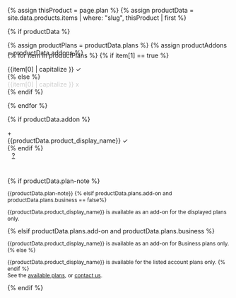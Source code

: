 {% assign thisProduct = page.plan %}
{% assign productData = site.data.products.items | where: "slug", thisProduct | first %}
<!-- The line below hides the grid if there's no matching data in products.yml-->
{% if productData %}

{% assign productPlans = productData.plans %}
{% assign productAddons = productData.addons %}


<div class="popover" data-popover data-active-class="popover--active">
<div class="flex flex--wrap waffle" style="margin-top: -25px;margin-bottom: 40px;" >

{% for item in productPlans %}
{% if item[1] == true %}
<div class="flex__column flex__column--shrink">
        <span class="badge badge--{% if item[0] == 'add-on' %}success{% else %}primary{%endif%}"> {{item[0] | capitalize }} ✓ </span>
</div>
{% else %}
<div class="flex__column flex__column--shrink">
        <span class="badge badge--gray" style="opacity:0.2"> {{item[0] | capitalize }} x </span>
        </div>
{% endif %}

{% endfor %}

{% if productData.addon %}
<div class="flex__column flex__column--shrink">
<span class="badge badge--none">+</span>
</div>
<div class="flex__column flex__column--shrink">
 <span class="badge badge--engage">  {{productData.product_display_name}} ✓ </span>
</div>
{% endif %}
<div class="flex__column flex__column--shrink" style="padding-top:0px">
  <a class="recent-contributor__button" style="padding: 4px 10px;" href="#" data-popover-target="contributors">?</a>
</div>
</div>



<div class="popover__body" data-popover-body="contributors">
{% if productData.plan-note %}
<p style="font-size:12px">{{productData.plan-note}}
{% elsif productData.plans.add-on and productData.plans.business == false%}
<p style="font-size:12px">{{productData.product_display_name}} is available as an add-on for the displayed plans only.</p>
{% elsif productData.plans.add-on and productData.plans.business %}
<p style="font-size:12px">{{productData.product_display_name}} is available as an add-on for Business plans only.
{% else %}
<p style="font-size:12px">{{productData.product_display_name}} is available for the listed account plans only.
{% endif %}
<br>See the <a href="https://segment.com/pricing">available plans</a>, or <a href="https://segment.com/help/contact/">contact us</a>.</p></div>
</div>
{% endif %}
